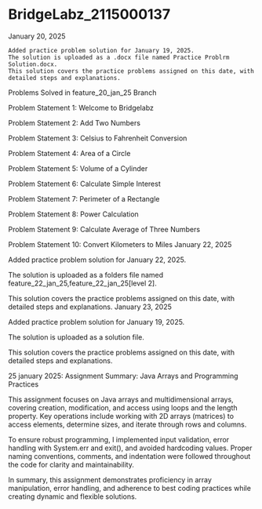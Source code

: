 # BridgeLabz_2115000137



January 20, 2025

    Added practice problem solution for January 19, 2025.
    The solution is uploaded as a .docx file named Practice Problrm Solution.docx.
    This solution covers the practice problems assigned on this date, with detailed steps and explanations.

Problems Solved in feature_20_jan_25 Branch

Problem Statement 1: Welcome to Bridgelabz

Problem Statement 2: Add Two Numbers

Problem Statement 3: Celsius to Fahrenheit Conversion

Problem Statement 4: Area of a Circle

Problem Statement 5: Volume of a Cylinder

Problem Statement 6: Calculate Simple Interest

Problem Statement 7: Perimeter of a Rectangle

Problem Statement 8: Power Calculation

Problem Statement 9: Calculate Average of Three Numbers

Problem Statement 10: Convert Kilometers to Miles
January 22, 2025

Added practice problem solution for January 22, 2025.

The solution is uploaded as a folders file named feature_22_jan_25,feature_22_jan_25[level 2].

This solution covers the practice problems assigned on this date, with detailed steps and explanations.
January 23, 2025

Added practice problem solution for January 19, 2025.

The solution is uploaded as a solution file.

This solution covers the practice problems assigned on this date, with detailed steps and explanations.

25 january 2025:
Assignment Summary: Java Arrays and Programming Practices

This assignment focuses on Java arrays and multidimensional arrays, covering creation, modification, and access using loops and the length property. Key operations include working with 2D arrays (matrices) to access elements, determine sizes, and iterate through rows and columns.

To ensure robust programming, I implemented input validation, error handling with System.err and exit(), and avoided hardcoding values. Proper naming conventions, comments, and indentation were followed throughout the code for clarity and maintainability.

In summary, this assignment demonstrates proficiency in array manipulation, error handling, and adherence to best coding practices while creating dynamic and flexible solutions.





